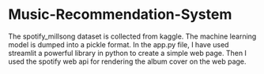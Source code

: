 # Music-Recommendation-System
The spotify_millsong dataset is collected from kaggle.
The machine learning model is dumped into a pickle format.
In the app.py file, I have used streamlit a powerful library in python to create a simple web page. Then I used the spotify web api for rendering the album cover on the web page.
